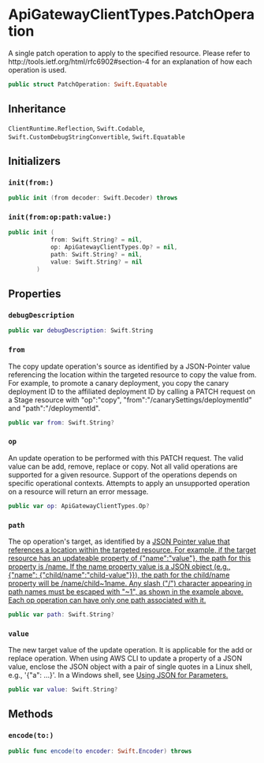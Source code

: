 # ApiGatewayClientTypes.PatchOperation

A single patch operation to apply to the specified resource. Please refer to
http:​//tools.ietf.org/html/rfc6902\#section-4 for an explanation of how each operation is used.

``` swift
public struct PatchOperation: Swift.Equatable 
```

## Inheritance

`ClientRuntime.Reflection`, `Swift.Codable`, `Swift.CustomDebugStringConvertible`, `Swift.Equatable`

## Initializers

### `init(from:)`

``` swift
public init (from decoder: Swift.Decoder) throws 
```

### `init(from:op:path:value:)`

``` swift
public init (
            from: Swift.String? = nil,
            op: ApiGatewayClientTypes.Op? = nil,
            path: Swift.String? = nil,
            value: Swift.String? = nil
        )
```

## Properties

### `debugDescription`

``` swift
public var debugDescription: Swift.String 
```

### `from`

The copy update operation's source as identified by a JSON-Pointer value referencing the location within the targeted resource to copy the value from. For example, to promote a canary deployment, you copy the canary deployment ID to the affiliated deployment ID by calling a PATCH request on a Stage resource with "op":​"copy", "from":​"/canarySettings/deploymentId" and "path":​"/deploymentId".

``` swift
public var from: Swift.String?
```

### `op`

An update operation to be performed with this PATCH request. The valid value can be add, remove,  replace or copy. Not all valid operations are supported for a given resource. Support of the operations depends on specific operational contexts. Attempts to apply an unsupported operation on a resource will return an error message.

``` swift
public var op: ApiGatewayClientTypes.Op?
```

### `path`

The op operation's target, as identified by a <a href="https:​//tools.ietf.org/html/draft-ietf-appsawg-json-pointer-08">JSON Pointer value that references a location within the targeted resource. For example, if the target resource has an updateable property of {"name":​"value"}, the path for this property is /name. If the name property value is a JSON object (e.g., {"name":​ {"child/name":​ "child-value"}}), the path for the child/name property will be /name/child~1name. Any slash ("/") character appearing in path names must be escaped with "~1", as shown in the example above. Each op operation can have only one path associated with it.

``` swift
public var path: Swift.String?
```

### `value`

The new target value of the update operation. It is applicable for the add or replace operation. When using AWS CLI to update a property of a JSON value, enclose the JSON object with a pair of single quotes in a Linux shell, e.g., '{"a":​ ...}'. In a Windows shell, see <a href="https:​//docs.aws.amazon.com/cli/latest/userguide/cli-using-param.html#cli-using-param-json">Using JSON for Parameters.

``` swift
public var value: Swift.String?
```

## Methods

### `encode(to:)`

``` swift
public func encode(to encoder: Swift.Encoder) throws 
```
